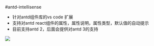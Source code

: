 #antd-intellisense

* 针对antd组件库的vs code 扩展
* 支持对antd react组件的属性，属性说明，属性类型，默认值的自动提示
* 目前支持antd 2，后面会提供对antd 3的支持

![](https://raw.githubusercontent.com/bauhausr/antd-intellisense/master/images/intro1.png)

